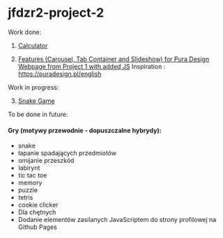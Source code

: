 # jfdzr2-project-2

Work done:

1. [Calculator](https://michalnielubszyc.github.io/jfdzr2-project-2/calculator/index.html)

2. [Features (Carousel, Tab Container and Slideshow) for Pura Design Webpage from Project 1 with added JS](https://michalnielubszyc.github.io/jfdzr2-project-2/pura-design-js-implemented/index.html) Inspiration : https://puradesign.pl/english

Work in progress:

3. [Snake Game](https://michalnielubszyc.github.io/jfdzr2-project-2/snake-game/index.html)


To be done in future:

#### Gry (motywy przewodnie - dopuszczalne hybrydy):
* snake
* łapanie spadających przedmiotów
* omijanie przeszkód
* labirynt
* tic tac toe
* memory
* puzzle
* tetris
* cookie clicker
* Dla chętnych
* Dodanie elementów zasilanych JavaScriptem do strony profilowej na Github Pages

